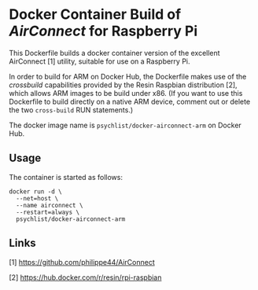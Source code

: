 # Docker Container Build of *AirConnect* for Raspberry Pi

This Dockerfile builds a docker container version of the excellent AirConnect [1] utility, suitable for use on a Raspberry Pi.

In order to build for ARM on Docker Hub, the Dockerfile makes use of the *crossbuild* capabilities provided by the Resin Raspbian distribution [2], which allows ARM images to be build under x86. (If you want to use this Dockerfile to build directly on a native ARM device, comment out or delete the two `cross-build` RUN statements.) 

The docker image name is `psychlist/docker-airconnect-arm` on Docker Hub.

## Usage

The container is started as follows:

```
docker run -d \
  --net=host \
  --name airconnect \
  --restart=always \
  psychlist/docker-airconnect-arm
```

## Links

[1] https://github.com/philippe44/AirConnect

[2] https://hub.docker.com/r/resin/rpi-raspbian
